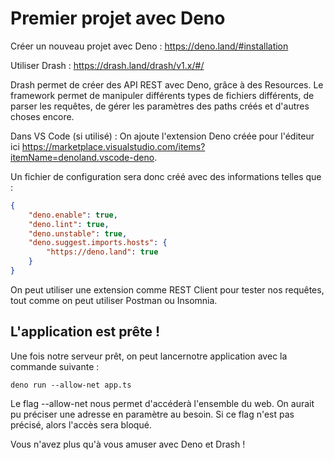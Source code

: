 # Premier projet avec Deno

Créer un nouveau projet avec Deno :
https://deno.land/#installation

Utiliser Drash :
https://drash.land/drash/v1.x/#/

Drash permet de créer des API REST avec Deno, grâce à des Resources. Le framework permet de manipuler différents types de fichiers différents, de parser les requêtes,
de gérer les paramètres des paths créés et d'autres choses encore.

Dans VS Code (si utilisé) :
On ajoute l'extension Deno créée pour l'éditeur ici https://marketplace.visualstudio.com/items?itemName=denoland.vscode-deno.

Un fichier de configuration sera donc créé avec des informations telles que :
```JSON
{
    "deno.enable": true,
    "deno.lint": true,
    "deno.unstable": true,
    "deno.suggest.imports.hosts": {
        "https://deno.land": true
    }
}
```
On peut utiliser une extension comme REST Client pour tester nos requêtes, tout comme on peut utiliser Postman ou Insomnia.

## L'application est prête !
Une fois notre serveur prêt, on peut lancernotre application avec la commande suivante :
```
deno run --allow-net app.ts
```
Le flag --allow-net nous permet d'accéderà l'ensemble du web. On aurait pu préciser une adresse en paramètre au besoin. Si ce flag n'est pas précisé, 
alors l'accès sera bloqué.

Vous n'avez plus qu'à vous amuser avec Deno et Drash !
